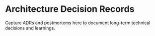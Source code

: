# Architecture Decision Records

Capture ADRs and postmortems here to document long-term technical decisions and learnings.
